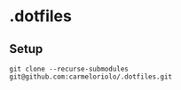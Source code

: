 # .dotfiles

## Setup
```
git clone --recurse-submodules git@github.com:carmeloriolo/.dotfiles.git
```
